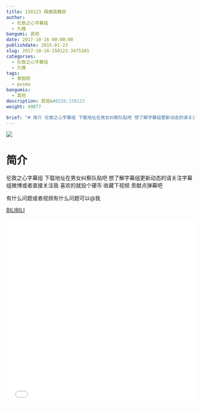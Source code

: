 ```yaml
---
title: 150123 偶像跳舞部
author: 
  - 伦敦之心字幕组
  - 九條
bangumi: 其他
date: 2017-10-16 00:00:00
publishdate: 2015-01-23
slug: 2017-10-16-150123-3475101
categories: 
  - 伦敦之心字幕组
  - 九條
tags: 
  - 草彅刚
  - pusma
bangumis: 
  - 其他
description: 其他&#8226;150123
weight: 49877

brief: "# 简介 伦敦之心字幕组 下载地址在男女纠察队贴吧 想了解字幕组更新动态的请关注字幕组微博或者直接关注我 喜欢的就投个硬币 收藏下视频 贡献点弹幕吧 有什么问题或者视频有什么问题可以@我"
---
```


![](https://i.imgur.com/5e2jsR6.jpg)

# 简介  
伦敦之心字幕组 下载地址在男女纠察队贴吧 想了解字幕组更新动态的请关注字幕组微博或者直接关注我 喜欢的就投个硬币 收藏下视频 贡献点弹幕吧


有什么问题或者视频有什么问题可以@我

  [BILIBILI](https://www.bilibili.com/video/av3475101/)


<div class="vcontainer">  <iframe class='video' src="//www.bilibili.com/blackboard/player.html?aid=3475101" width="100%" height="500" frameborder="0" allowfullscreen="allowfullscreen"></iframe></div>
